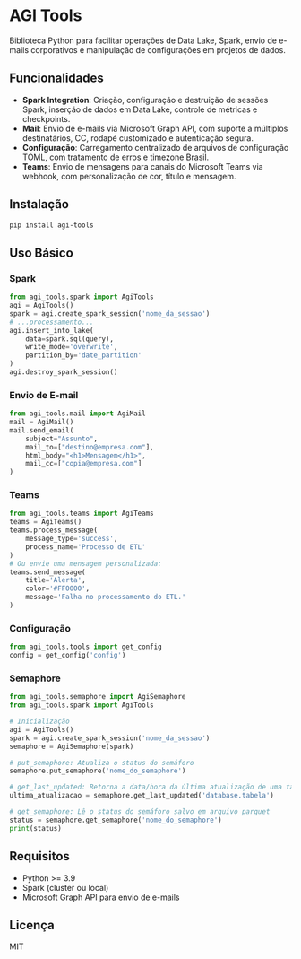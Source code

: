 # AGI Tools

Biblioteca Python para facilitar operações de Data Lake, Spark, envio de e-mails corporativos e manipulação de configurações em projetos de dados.

## Funcionalidades

- **Spark Integration**: Criação, configuração e destruição de sessões Spark, inserção de dados em Data Lake, controle de métricas e checkpoints.
- **Mail**: Envio de e-mails via Microsoft Graph API, com suporte a múltiplos destinatários, CC, rodapé customizado e autenticação segura.
- **Configuração**: Carregamento centralizado de arquivos de configuração TOML, com tratamento de erros e timezone Brasil.
- **Teams**: Envio de mensagens para canais do Microsoft Teams via webhook, com personalização de cor, título e mensagem.

## Instalação

```bash
pip install agi-tools
```

## Uso Básico

### Spark

```python
from agi_tools.spark import AgiTools
agi = AgiTools()
spark = agi.create_spark_session('nome_da_sessao')
# ...processamento...
agi.insert_into_lake(
    data=spark.sql(query),
    write_mode='overwrite',
    partition_by='date_partition'
)
agi.destroy_spark_session()
```

### Envio de E-mail

```python
from agi_tools.mail import AgiMail
mail = AgiMail()
mail.send_email(
    subject="Assunto",
    mail_to=["destino@empresa.com"],
    html_body="<h1>Mensagem</h1>",
    mail_cc=["copia@empresa.com"]
)
```

### Teams

```python
from agi_tools.teams import AgiTeams
teams = AgiTeams()
teams.process_message(
    message_type='success',
    process_name='Processo de ETL'
)
# Ou envie uma mensagem personalizada:
teams.send_message(
    title='Alerta',
    color='#FF0000',
    message='Falha no processamento do ETL.'
)
```

### Configuração

```python
from agi_tools.tools import get_config
config = get_config('config')
```

### Semaphore

```python
from agi_tools.semaphore import AgiSemaphore
from agi_tools.spark import AgiTools

# Inicialização
agi = AgiTools()
spark = agi.create_spark_session('nome_da_sessao')
semaphore = AgiSemaphore(spark)

# put_semaphore: Atualiza o status do semáforo
semaphore.put_semaphore('nome_do_semaphore')

# get_last_updated: Retorna a data/hora da última atualização de uma tabela
ultima_atualizacao = semaphore.get_last_updated('database.tabela')

# get_semaphore: Lê o status do semáforo salvo em arquivo parquet
status = semaphore.get_semaphore('nome_do_semaphore')
print(status)
```

## Requisitos

- Python >= 3.9
- Spark (cluster ou local)
- Microsoft Graph API para envio de e-mails

## Licença

MIT
